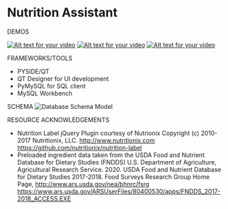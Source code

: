 # Nutrition Assistant

DEMOS

[![Alt text for your video](https://img.youtube.com/vi/VIDEO-ID/0.jpg)](https://youtu.be/7RdvEvMmKS0)
[![Alt text for your video](https://img.youtube.com/vi/VIDEO-ID/0.jpg)](https://youtu.be/r32Fz2kW1Sw)
[![Alt text for your video](https://img.youtube.com/vi/VIDEO-ID/0.jpg)](https://youtu.be/SckZJl_-Ysc)


FRAMEWORKS/TOOLS
- PYSIDE/QT
- QT Designer for UI development
- PyMySQL for SQL client 
- MySQL Workbench


SCHEMA
![Database Schema Model](https://github.com/NAustinO/Nutrition-Assistant/blob/main/db/schema.png?raw=true)


RESOURCE ACKNOWLEDGEMENTS
- Nutrition Label jQuery Plugin courtesy of Nutrionix 
Copyright (c) 2010-2017 Nutritionix, LLC. http://www.nutritionix.com
https://github.com/nutritionix/nutrition-label
- Preloaded ingredient data taken from the USDA Food and Nutrient Database for Dietary Studies (FNDDS)
U.S. Department of Agriculture, Agricultural Research Service. 2020. USDA Food and Nutrient Database for Dietary Studies 2017-2018. Food Surveys Research Group Home Page, http://www.ars.usda.gov/nea/bhnrc/fsrg
https://www.ars.usda.gov/ARSUserFiles/80400530/apps/FNDDS_2017-2018_ACCESS.EXE


